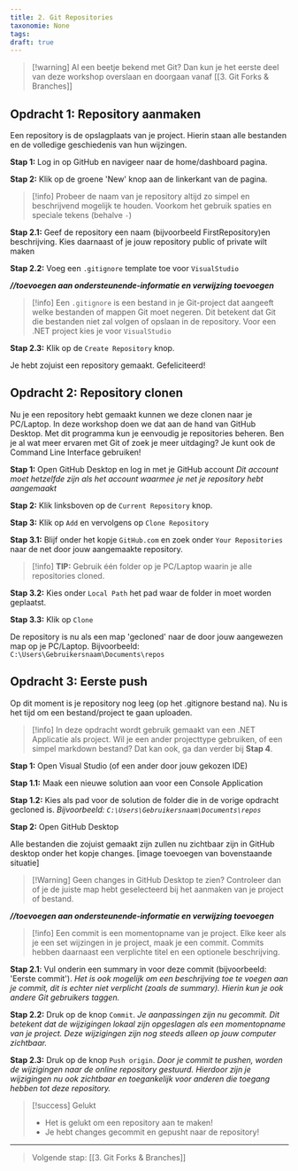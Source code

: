 ```yaml
---
title: 2. Git Repositories
taxonomie: None
tags: 
draft: true
---
```


> [!warning] Al een beetje bekend met Git? Dan kun je het eerste deel van deze workshop overslaan en doorgaan vanaf [[3. Git Forks & Branches]]

## Opdracht 1: Repository aanmaken
Een repository is de opslagplaats van je project. Hierin staan alle bestanden en de volledige geschiedenis van hun wijzingen.

**Stap 1:** Log in op GitHub en navigeer naar de home/dashboard pagina.

**Stap 2:** Klik op de groene 'New' knop aan de linkerkant van de pagina.

> [!info] Probeer de naam van je repository altijd zo simpel en beschrijvend mogelijk te houden. Voorkom het gebruik spaties en speciale tekens (behalve `-`)

**Stap 2.1:** Geef de repository een naam (bijvoorbeeld FirstRepository)en beschrijving. Kies daarnaast of je jouw repository public of private wilt maken

**Stap 2.2:** Voeg een `.gitignore` template toe voor `VisualStudio`

***//toevoegen aan ondersteunende-informatie en verwijzing toevoegen***
> [!info] Een `.gitignore` is een bestand in je Git-project dat aangeeft welke bestanden of mappen Git moet negeren. Dit betekent dat Git die bestanden niet zal volgen of opslaan in de repository. Voor een .NET project kies je voor `VisualStudio`

**Stap 2.3:** Klik op de `Create Repository` knop.

Je hebt zojuist een repository gemaakt. Gefeliciteerd!


## Opdracht 2: Repository clonen
Nu je een repository hebt gemaakt kunnen we deze clonen naar je PC/Laptop. In deze workshop doen we dat aan de hand van GitHub Desktop. Met dit programma kun je eenvoudig je repositories beheren.
Ben je al wat meer ervaren met Git of zoek je meer uitdaging? Je kunt ook de Command Line Interface gebruiken!

**Stap 1:** Open GitHub Desktop en log in met je GitHub account
	*Dit account moet hetzelfde zijn als het account waarmee je net je repository hebt aangemaakt*

**Stap 2:** Klik linksboven op de `Current Repository` knop.

**Stap 3:** Klik op `Add` en vervolgens op `Clone Repository`

**Stap 3.1:** Blijf onder het kopje `GitHub.com` en zoek onder `Your Repositories` naar de net door jouw aangemaakte repository.

> [!info] **TIP:** Gebruik één folder op je PC/Laptop waarin je alle repositories cloned.

**Stap 3.2:** Kies onder `Local Path` het pad waar de folder in moet worden geplaatst.

**Stap 3.3:** Klik op `Clone`

De repository is nu als een map 'gecloned' naar de door jouw aangewezen map op je PC/Laptop. Bijvoorbeeld: `C:\Users\Gebruikersnaam\Documents\repos`


## Opdracht 3: Eerste push
Op dit moment is je repository nog leeg (op het .gitignore bestand na). Nu is het tijd om een bestand/project te gaan uploaden. 

> [!info] In deze opdracht wordt gebruik gemaakt van een .NET Applicatie als project. Wil je een ander projecttype gebruiken, of een simpel markdown bestand? Dat kan ook, ga dan verder bij **Stap 4**.
> 

**Stap 1:** Open Visual Studio (of een ander door jouw gekozen IDE)

**Stap 1.1:** Maak een nieuwe solution aan voor een Console Application

**Stap 1.2:** Kies als pad voor de solution de folder die in de vorige opdracht gecloned is.
	*Bijvoorbeeld:* *`C:\Users\Gebruikersnaam\Documents\repos`*

**Stap 2:** Open GitHub Desktop

Alle bestanden die zojuist gemaakt zijn zullen nu zichtbaar zijn in GitHub desktop onder het kopje changes.
[image toevoegen van bovenstaande situatie]

> [!Warning] Geen changes in GitHub Desktop te zien? Controleer dan of je de juiste map hebt geselecteerd bij het aanmaken van je project of bestand.

***//toevoegen aan ondersteunende-informatie en verwijzing toevoegen***
> [!info] Een commit is een momentopname van je project. Elke keer als je een set wijzingen in je project, maak je een commit. Commits hebben daarnaast een verplichte titel en een optionele beschrijving.
 
**Stap 2.1**: Vul onderin een summary in voor deze commit (bijvoorbeeld: 'Eerste commit').
	*Het is ook mogelijk om een beschrijving toe te voegen aan je commit, dit is echter niet verplicht (zoals de summary). Hierin kun je ook andere Git gebruikers taggen.*

**Stap 2.2:** Druk op de knop `Commit`.
	*Je aanpassingen zijn nu gecommit. Dit betekent dat de wijzigingen lokaal zijn opgeslagen als een momentopname van je project. Deze wijzigingen zijn nog steeds alleen op jouw computer zichtbaar.*

**Stap 2.3:** Druk op de knop `Push origin`. 
	*Door je commit te pushen, worden de wijzigingen naar de online repository gestuurd. Hierdoor zijn je wijzigingen nu ook zichtbaar en toegankelijk voor anderen die toegang hebben tot deze repository.*


> [!success] Gelukt
> - Het is gelukt om een repository aan te maken!
> - Je hebt changes gecommit en gepusht naar de repository!


---
> Volgende stap: [[3. Git Forks & Branches]]